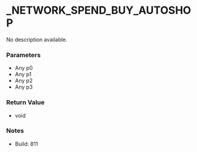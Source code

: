 # _NETWORK_SPEND_BUY_AUTOSHOP

No description available.

### Parameters
* Any p0
* Any p1
* Any p2
* Any p3

### Return Value
* void

### Notes
* Build: 811

